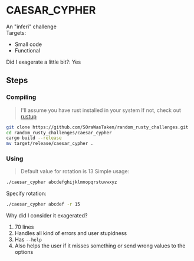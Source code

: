 # CAESAR_CYPHER
An "inferi" challenge<br>
Targets:
- Small code
- Functional

Did I exagerate a little bit?: Yes

## Steps
### Compiling
> I'll assume you have rust installed in your system
> If not, check out [rustup](https://rustup.rs)
```bash
git clone https://github.com/S0raWasTaken/random_rusty_challenges.git
cd random_rusty_challenges/caesar_cypher
cargo build --release
mv target/release/caesar_cypher .
```
### Using
> Default value for rotation is 13
Simple usage:
```bash
./caesar_cypher abcdefghijklmnopqrstuvwxyz
```

Specify rotation:
```bash
./caesar_cypher abcdef -r 15
```

Why did I consider it exagerated?
1. 70 lines
2. Handles all kind of errors and user stupidness
3. Has `--help`
4. Also helps the user if it misses something or send wrong values to the options 
